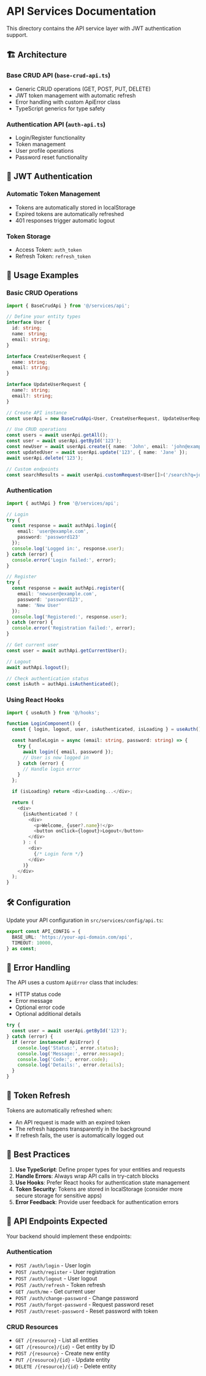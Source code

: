 # API Services Documentation

This directory contains the API service layer with JWT authentication support.

## 🏗️ Architecture

### Base CRUD API (`base-crud-api.ts`)
- Generic CRUD operations (GET, POST, PUT, DELETE)
- JWT token management with automatic refresh
- Error handling with custom ApiError class
- TypeScript generics for type safety

### Authentication API (`auth-api.ts`)
- Login/Register functionality
- Token management
- User profile operations
- Password reset functionality

## 🔐 JWT Authentication

### Automatic Token Management
- Tokens are automatically stored in localStorage
- Expired tokens are automatically refreshed
- 401 responses trigger automatic logout

### Token Storage
- Access Token: `auth_token`
- Refresh Token: `refresh_token`

## 📖 Usage Examples

### Basic CRUD Operations

```typescript
import { BaseCrudApi } from '@/services/api';

// Define your entity types
interface User {
  id: string;
  name: string;
  email: string;
}

interface CreateUserRequest {
  name: string;
  email: string;
}

interface UpdateUserRequest {
  name?: string;
  email?: string;
}

// Create API instance
const userApi = new BaseCrudApi<User, CreateUserRequest, UpdateUserRequest>('users');

// Use CRUD operations
const users = await userApi.getAll();
const user = await userApi.getById('123');
const newUser = await userApi.create({ name: 'John', email: 'john@example.com' });
const updatedUser = await userApi.update('123', { name: 'Jane' });
await userApi.delete('123');

// Custom endpoints
const searchResults = await userApi.customRequest<User[]>('/search?q=john');
```

### Authentication

```typescript
import { authApi } from '@/services/api';

// Login
try {
  const response = await authApi.login({
    email: 'user@example.com',
    password: 'password123'
  });
  console.log('Logged in:', response.user);
} catch (error) {
  console.error('Login failed:', error);
}

// Register
try {
  const response = await authApi.register({
    email: 'newuser@example.com',
    password: 'password123',
    name: 'New User'
  });
  console.log('Registered:', response.user);
} catch (error) {
  console.error('Registration failed:', error);
}

// Get current user
const user = await authApi.getCurrentUser();

// Logout
await authApi.logout();

// Check authentication status
const isAuth = authApi.isAuthenticated();
```

### Using React Hooks

```typescript
import { useAuth } from '@/hooks';

function LoginComponent() {
  const { login, logout, user, isAuthenticated, isLoading } = useAuth();

  const handleLogin = async (email: string, password: string) => {
    try {
      await login({ email, password });
      // User is now logged in
    } catch (error) {
      // Handle login error
    }
  };

  if (isLoading) return <div>Loading...</div>;

  return (
    <div>
      {isAuthenticated ? (
        <div>
          <p>Welcome, {user?.name}!</p>
          <button onClick={logout}>Logout</button>
        </div>
      ) : (
        <div>
          {/* Login form */}
        </div>
      )}
    </div>
  );
}
```

## 🛠️ Configuration

Update your API configuration in `src/services/config/api.ts`:

```typescript
export const API_CONFIG = {
  BASE_URL: 'https://your-api-domain.com/api',
  TIMEOUT: 10000,
} as const;
```

## 🔧 Error Handling

The API uses a custom `ApiError` class that includes:
- HTTP status code
- Error message
- Optional error code
- Optional additional details

```typescript
try {
  const user = await userApi.getById('123');
} catch (error) {
  if (error instanceof ApiError) {
    console.log('Status:', error.status);
    console.log('Message:', error.message);
    console.log('Code:', error.code);
    console.log('Details:', error.details);
  }
}
```

## 🔄 Token Refresh

Tokens are automatically refreshed when:
- An API request is made with an expired token
- The refresh happens transparently in the background
- If refresh fails, the user is automatically logged out

## 🎯 Best Practices

1. **Use TypeScript**: Define proper types for your entities and requests
2. **Handle Errors**: Always wrap API calls in try-catch blocks
3. **Use Hooks**: Prefer React hooks for authentication state management
4. **Token Security**: Tokens are stored in localStorage (consider more secure storage for sensitive apps)
5. **Error Feedback**: Provide user feedback for authentication errors

## 📝 API Endpoints Expected

Your backend should implement these endpoints:

### Authentication
- `POST /auth/login` - User login
- `POST /auth/register` - User registration
- `POST /auth/logout` - User logout
- `POST /auth/refresh` - Token refresh
- `GET /auth/me` - Get current user
- `POST /auth/change-password` - Change password
- `POST /auth/forgot-password` - Request password reset
- `POST /auth/reset-password` - Reset password with token

### CRUD Resources
- `GET /{resource}` - List all entities
- `GET /{resource}/{id}` - Get entity by ID
- `POST /{resource}` - Create new entity
- `PUT /{resource}/{id}` - Update entity
- `DELETE /{resource}/{id}` - Delete entity